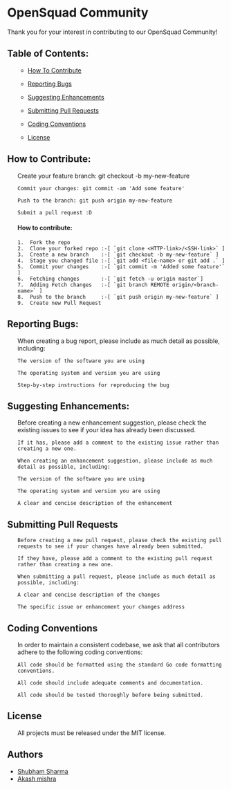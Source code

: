 
# OpenSquad Community

Thank you for your interest in contributing to our OpenSquad Community!

## Table of Contents:
<detail>
  <ol>
    <ul>
       <li><a href="#how-to-contribute">How To Contribute</a></li>
    </ul>
    <ul>
       <li><a href="#reporting-bugs">Reporting Bugs</a></li>
    </ul>
    <ul>
       <li><a href="#suggesting-enhancements">Suggesting Enhancements</a></li>
    </ul>
    <ul>
       <li><a href="#submitting-pull-requests">Submitting Pull Requests</a></li>
    </ul>
    <ul>
       <li><a href="#coding-conventions">Coding Conventions</a></li>
    </ul>
    <ul>
       <li><a href="#license">License</a></li>
    </ul>
  </ol>
</detail>
  
## How to Contribute:

<ul>
    Create your feature branch: git checkout -b my-new-feature
  
    Commit your changes: git commit -am 'Add some feature'
  
    Push to the branch: git push origin my-new-feature
  
    Submit a pull request :D

   <h4> How to contribute:</h4>

    1.  Fork the repo
    2.  Clone your forked repo :-[ `git clone <HTTP-link>/<SSH-link>` ]
    3.  Create a new branch    :-[ `git checkout -b my-new-feature` ]
    4.  Stage you changed file :-[ `git add <file-name> or git add .` ]
    5.  Commit your changes    :-[ `git commit -m 'Added some feature'` ]
    6.  Fetching changes       :-[ `git fetch -u origin master`]
    7.  Adding Fetch changes   :-[ `git branch REMOTE origin/<branch-name>` ]
    8.  Push to the branch     :-[ `git push origin my-new-feature` ]
    9.  Create new Pull Request

</ul>  
  
## Reporting Bugs:
<ul>
    When creating a bug report, please include as much detail as possible, including:

    The version of the software you are using

    The operating system and version you are using

    Step-by-step instructions for reproducing the bug
  </ul>
  
## Suggesting Enhancements:

<ul>
    Before creating a new enhancement suggestion, please check the existing issues to see if your idea has already been discussed. 
    
    If it has, please add a comment to the existing issue rather than creating a new one.

    When creating an enhancement suggestion, please include as much detail as possible, including:

    The version of the software you are using

    The operating system and version you are using

    A clear and concise description of the enhancement

  </ul>   
   
## Submitting Pull Requests
  
  <ul>

    Before creating a new pull request, please check the existing pull requests to see if your changes have already been submitted. 
    
    If they have, please add a comment to the existing pull request rather than creating a new one.

    When submitting a pull request, please include as much detail as possible, including:

    A clear and concise description of the changes

    The specific issue or enhancement your changes address
    
  </ul>

## Coding Conventions
  
<ul>
    In order to maintain a consistent codebase, we ask that all contributors adhere to the following coding conventions:

    All code should be formatted using the standard Go code formatting conventions.

    All code should include adequate comments and documentation.

    All code should be tested thoroughly before being submitted.

  </ul>
  
## License

  <ul>
    All projects must be released under the MIT license.
  </ul>
    
## Authors
  
<ul>
  <li>
              <a href="https://www.github.com/shubham270301/">Shubham Sharma</a>
  </li>
  <li>
             <a href="https://www.github.com/mak650650/">Akash mishra</a>
   </li>
</ul>
